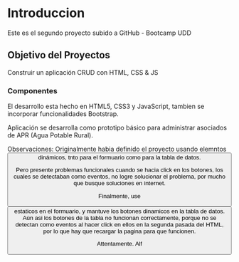 # Introduccion

Este es el segundo proyecto subido a GitHub - Bootcamp UDD

## Objetivo del Proyectos

Construir un aplicación CRUD con HTML, CSS & JS

### Componentes

El desarrollo esta hecho en HTML5, CSS3 y JavaScript, tambien se incorporar funcionalidades Bootstrap.

Aplicación se desarrolla como prototipo básico para administrar asociados de APR (Agua Potable Rural).

Observaciones:
Originalmente habia definido el proyecto usando elemntos <button> dinámicos, tnto para el formuario como para la tabla de datos. 

Pero presente problemas funcionales cuando se hacia click en los botones, los cuales se detectaban como eventos, no logre solucionar el problema, por mucho que busque soluciones en internet.

Finalmente, use <button> estaticos en el formuario, y mantuve los botones dinamicos en la tabla de datos. Aún asi los botones de la tabla no funcionan correctamente, porque no se detectan como eventos al hacer click en ellos en la segunda pasada del HTML, por lo que hay que recargar la pagina para que funcionen.

Attentamente.
Alf